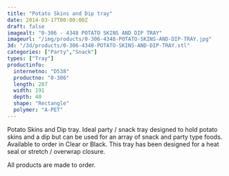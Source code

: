 ```yaml
---
title: "Potato Skins and Dip tray"
date: 2014-03-17T00:00:00Z
draft: false
imagealt: "0-306 - 4348 POTATO SKINS AND DIP TRAY"
imageurl: "/img/products/0-306-4348-POTATO-SKINS-AND-DIP-TRAY.jpg"
3d: "/3d/products/0-306-4348-POTATO-SKINS-AND-DIP-TRAY.stl"
categories: ["Party","Snack"]
types: ["Tray"]
productinfo:
  internetno: "D538"
  productno: "0-306"
  length: 287
  width: 191
  depth: 40
  shape: "Rectangle"
  polymer: "A-PET"
---
```

Potato Skins and Dip tray. Ideal party / snack tray designed to hold potato skins and a dip but can be used for an array of snack and party type foods.  Available to order in Clear or Black. This tray has been designed for a heat seal or stretch / overwrap closure.

All products are made to order.